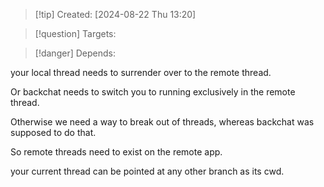
>[!tip] Created: [2024-08-22 Thu 13:20]

>[!question] Targets: 

>[!danger] Depends: 

your local thread needs to surrender over to the remote thread.

Or backchat needs to switch you to running exclusively in the remote thread.

Otherwise we need a way to break out of threads, whereas backchat was supposed to do that.

So remote threads need to exist on the remote app.

your current thread can be pointed at any other branch as its cwd.